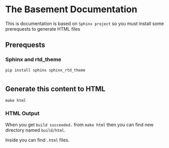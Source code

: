 # The Basement Documentation
This is documentation is based on `Sphinx project` so you must install some prerequests to generate HTML files

## Prerequests
### Sphinx and rtd_theme
```
pip install sphinx sphinx_rtd_theme
```
# 

## Generate this content to HTML
```
make html
```
### HTML Output
When you get `build succeeded.` from `make html` then you can find new directory named `build/html`. 

Inside you can find `.html` files.